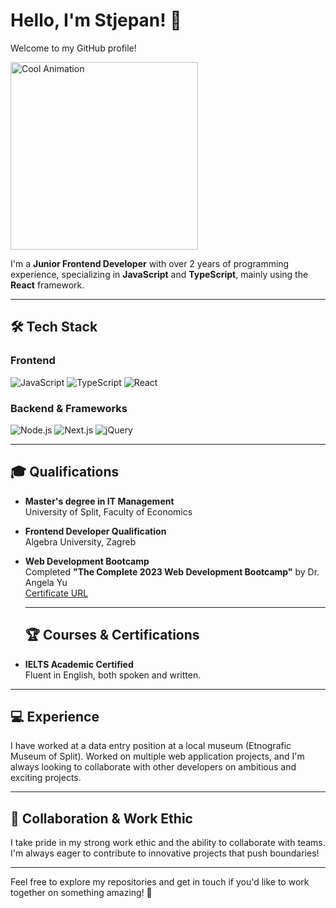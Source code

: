 # Hello, I'm Stjepan! 👋  
Welcome to my GitHub profile!

<img src="https://media1.giphy.com/media/v1.Y2lkPTc5MGI3NjExemhreWxvd2h5NHI0MzdoNHl6M3R0NjhpOXlwbHhhMXpzN3JpZTh6ZSZlcD12MV9pbnRlcm5hbF9naWZfYnlfaWQmY3Q9Zw/06vbLCWUQcDKGFVjPt/giphy.webp" width="300" height="auto" alt="Cool Animation" />


I'm a **Junior Frontend Developer** with over 2 years of programming experience, specializing in **JavaScript** and **TypeScript**, mainly using the **React** framework.

---

## 🛠 Tech Stack
### Frontend
![JavaScript](https://img.shields.io/badge/-JavaScript-F7DF1E?style=for-the-badge&logo=javascript&logoColor=black)
![TypeScript](https://img.shields.io/badge/-TypeScript-007ACC?style=for-the-badge&logo=typescript&logoColor=white)
![React](https://img.shields.io/badge/-React-61DAFB?style=for-the-badge&logo=react&logoColor=black)

### Backend & Frameworks
![Node.js](https://img.shields.io/badge/-Node.js-339933?style=for-the-badge&logo=nodedotjs&logoColor=white)
![Next.js](https://img.shields.io/badge/-Next.js-000000?style=for-the-badge&logo=nextdotjs&logoColor=white)
![jQuery](https://img.shields.io/badge/-jQuery-0769AD?style=for-the-badge&logo=jquery&logoColor=white)

---

## 🎓 Qualifications
- **Master's degree in IT Management**  
  University of Split, Faculty of Economics
- **Frontend Developer Qualification**  
  Algebra University, Zagreb
- **Web Development Bootcamp**  
  Completed **"The Complete 2023 Web Development Bootcamp"** by Dr. Angela Yu  
  [Certificate URL](https://ude.my/UC-979365a0-71a0-45b9-87e0-09f171cefa50)

  ---

  ## 🏆 Courses & Certifications
- **IELTS Academic Certified**  
  Fluent in English, both spoken and written.

---

## 💻 Experience
I have worked at a data entry position at a local museum (Etnografic Museum of Split).
Worked on multiple web application projects, and I'm always looking to collaborate with other developers on ambitious and exciting projects.

---

## 🤝 Collaboration & Work Ethic
I take pride in my strong work ethic and the ability to collaborate with teams. I'm always eager to contribute to innovative projects that push boundaries!

---

Feel free to explore my repositories and get in touch if you'd like to work together on something amazing! 🚀



